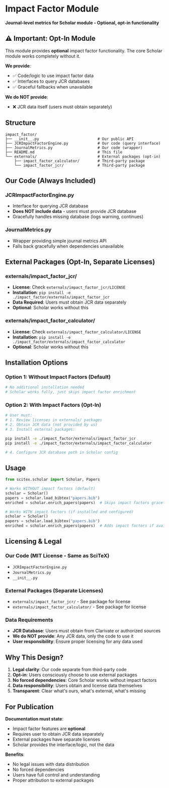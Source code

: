 <!-- ---
!-- Timestamp: 2025-10-12 02:03:49
!-- Author: ywatanabe
!-- File: /home/ywatanabe/proj/scitex_repo/src/scitex/scholar/impact_factor/README.md
!-- --- -->

# Impact Factor Module

**Journal-level metrics for Scholar module - Optional, opt-in functionality**

## ⚠️ Important: Opt-In Module

This module provides **optional** impact factor functionality. The core Scholar module works completely without it.

**We provide**:
- ✅ Code/logic to use impact factor data
- ✅ Interfaces to query JCR databases
- ✅ Graceful fallbacks when unavailable

**We do NOT provide**:
- ❌ JCR data itself (users must obtain separately)

## Structure

```
impact_factor/
├── __init__.py                          # Our public API
├── JCRImpactFactorEngine.py             # Our code (query interface)
├── JournalMetrics.py                    # Our code (wrapper)
├── README.md                            # This file
└── externals/                           # External packages (opt-in)
    ├── impact_factor_calculator/        # Third-party package
    └── impact_factor_jcr/               # Third-party package
```

## Our Code (Always Included)

### JCRImpactFactorEngine.py
- Interface for querying JCR database
- **Does NOT include data** - users must provide JCR database
- Gracefully handles missing database (logs warning, continues)

### JournalMetrics.py
- Wrapper providing simple journal metrics API
- Falls back gracefully when dependencies unavailable

## External Packages (Opt-In, Separate Licenses)

### externals/impact_factor_jcr/
- **License**: Check `externals/impact_factor_jcr/LICENSE`
- **Installation**: `pip install -e ./impact_factor/externals/impact_factor_jcr`
- **Data Required**: Users must obtain JCR data separately
- **Optional**: Scholar works without this

### externals/impact_factor_calculator/
- **License**: Check `externals/impact_factor_calculator/LICENSE`
- **Installation**: `pip install -e ./impact_factor/externals/impact_factor_calculator`
- **Optional**: Scholar works without this

## Installation Options

### Option 1: Without Impact Factors (Default)
```bash
# No additional installation needed
# Scholar works fully, just skips impact factor enrichment
```

### Option 2: With Impact Factors (Opt-In)
```bash
# User must:
# 1. Review licenses in externals/ packages
# 2. Obtain JCR data (not provided by us)
# 3. Install external packages:

pip install -e ./impact_factor/externals/impact_factor_jcr
pip install -e ./impact_factor/externals/impact_factor_calculator

# 4. Configure JCR database path in Scholar config
```

## Usage

```python
from scitex.scholar import Scholar, Papers

# Works WITHOUT impact factors (default)
scholar = Scholar()
papers = scholar.load_bibtex("papers.bib")
enriched = scholar.enrich_papers(papers)  # Skips impact factors gracefully

# Works WITH impact factors (if installed and configured)
scholar = Scholar()
papers = scholar.load_bibtex("papers.bib")
enriched = scholar.enrich_papers(papers)  # Adds impact factors if available
```

## Licensing & Legal

### Our Code (MIT License - Same as SciTeX)
- `JCRImpactFactorEngine.py`
- `JournalMetrics.py`
- `__init__.py`

### External Packages (Separate Licenses)
- `externals/impact_factor_jcr/` - See package for license
- `externals/impact_factor_calculator/` - See package for license

### Data Requirements
- **JCR Database**: Users must obtain from Clarivate or authorized sources
- **We do NOT provide**: Any JCR data, only the code to use it
- **User responsibility**: Ensure proper licensing for any data used

## Why This Design?

1. **Legal clarity**: Our code separate from third-party code
2. **Opt-in**: Users consciously choose to use external packages
3. **No forced dependencies**: Core Scholar works without impact factors
4. **Data responsibility**: Users obtain and license data themselves
5. **Transparent**: Clear what's ours, what's external, what's missing

## For Publication

**Documentation must state**:
- Impact factor features are **optional**
- Requires user to obtain JCR data separately
- External packages have separate licenses
- Scholar provides the interface/logic, not the data

**Benefits**:
- No legal issues with data distribution
- No forced dependencies
- Users have full control and understanding
- Proper attribution to external packages

<!-- EOF -->